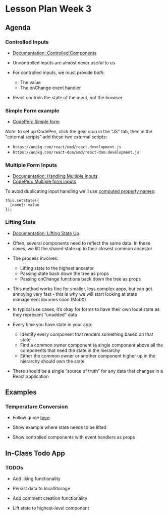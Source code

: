 # Lesson Plan Week 3

## Agenda

### Controlled Inputs

- [Documentation: Controlled Components](https://reactjs.org/docs/forms.html#controlled-components)

- Uncontrolled inputs are almost never useful to us

- For controlled inputs, we must provide _both_:
  - The value
  - The onChange event handler

- React controls the state of the input, not the browser

### Simple Form example

- [CodePen: Simple form](https://codepen.io/fdb/pen/JxMyPP?editors=0010)

*Note*: to set up CodePen, click the gear icon in the "JS" tab, then in the "external scripts" add these two external scripts:

- `https://unpkg.com/react/umd/react.development.js`
- `https://unpkg.com/react-dom/umd/react-dom.development.js`

### Multiple Form Inputs

- [Documentation: Handling Multiple Inputs](https://reactjs.org/docs/forms.html#handling-multiple-inputs)
- [CodePen: Multiple form inputs](https://codepen.io/fdb/pen/pGprPq?editors=0010)

To avoid duplicating input handling we'll use [computed property names](https://developer.mozilla.org/en-US/docs/Web/JavaScript/Reference/Operators/Object_initializer#Computed_property_names):

```
this.setState({
  [name]: value
});
```

### Lifting State

- [Documentation: Lifting State Up](https://reactjs.org/docs/lifting-state-up.html)

- Often, several components need to reflect the same data. In these cases, we lift the shared state up to their closest common ancestor

- The process involves:
  - Lifting state to the highest ancestor
  - Passing state back down the tree as props
  - Passing onChange functions back down the tree as props

- This method works fine for smaller, less complex apps, but can get annoying very fast - this is why we will start looking at state management libraries soon (MobX)

- In typical use cases, it’s okay for forms to have their own local state as they represent “unadded” data

- Every time you have state in your app:
  - Identify every component that renders something based on that state
  - Find a common owner component (a single component above all the components that need the state in the hierarchy
  - Either the common owner or another component higher up in the hierarchy should own the state

- There should be a single “source of truth” for any data that changes in a React application

## Examples

### Temperature Conversion

- Follow guide [here](https://reactjs.org/docs/lifting-state-up.html)

- Show example where state needs to be lifted

- Show controlled components with event handlers as props

## In-Class Todo App

### TODOs

- Add liking functionality

- Persist data to localStorage

- Add comment creation functionality

- Lift state to highest-level component
